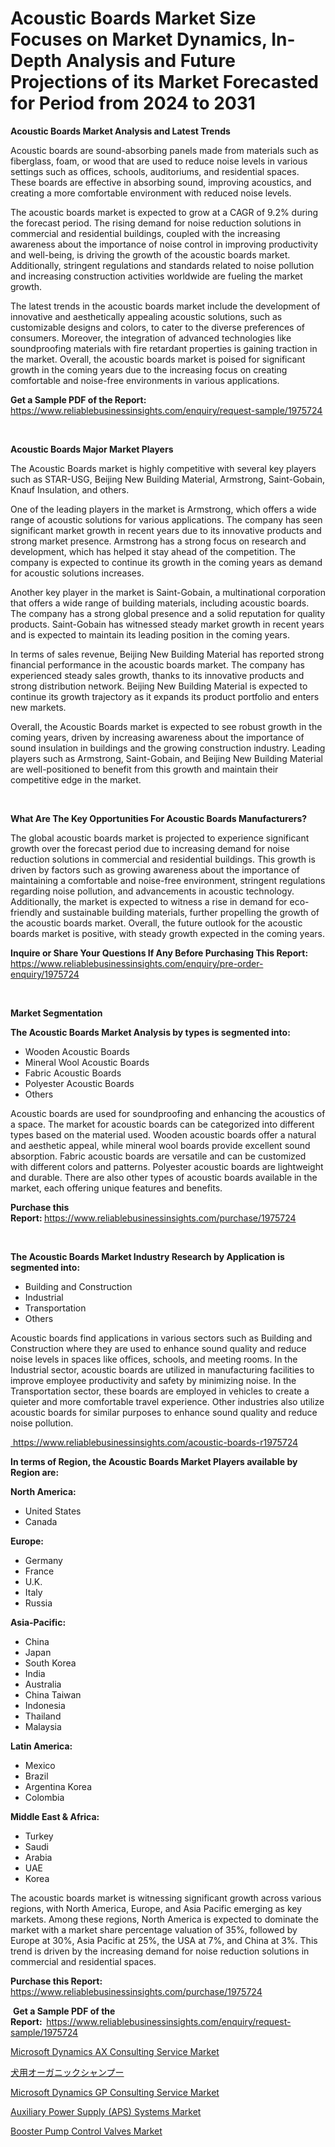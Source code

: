 <p><h1>Acoustic Boards Market Size Focuses on Market Dynamics, In-Depth Analysis and Future Projections of its Market Forecasted for Period from 2024 to 2031</h1></p><p><strong>Acoustic Boards Market Analysis and Latest Trends</strong></p>
<p><p>Acoustic boards are sound-absorbing panels made from materials such as fiberglass, foam, or wood that are used to reduce noise levels in various settings such as offices, schools, auditoriums, and residential spaces. These boards are effective in absorbing sound, improving acoustics, and creating a more comfortable environment with reduced noise levels.</p><p>The acoustic boards market is expected to grow at a CAGR of 9.2% during the forecast period. The rising demand for noise reduction solutions in commercial and residential buildings, coupled with the increasing awareness about the importance of noise control in improving productivity and well-being, is driving the growth of the acoustic boards market. Additionally, stringent regulations and standards related to noise pollution and increasing construction activities worldwide are fueling the market growth.</p><p>The latest trends in the acoustic boards market include the development of innovative and aesthetically appealing acoustic solutions, such as customizable designs and colors, to cater to the diverse preferences of consumers. Moreover, the integration of advanced technologies like soundproofing materials with fire retardant properties is gaining traction in the market. Overall, the acoustic boards market is poised for significant growth in the coming years due to the increasing focus on creating comfortable and noise-free environments in various applications.</p></p>
<p><strong>Get a Sample PDF of the Report:&nbsp;</strong> <a href="https://www.reliablebusinessinsights.com/enquiry/request-sample/1975724">https://www.reliablebusinessinsights.com/enquiry/request-sample/1975724</a></p>
<p>&nbsp;</p>
<p><strong>Acoustic Boards Major Market Players</strong></p>
<p><p>The Acoustic Boards market is highly competitive with several key players such as STAR-USG, Beijing New Building Material, Armstrong, Saint-Gobain, Knauf Insulation, and others.</p><p>One of the leading players in the market is Armstrong, which offers a wide range of acoustic solutions for various applications. The company has seen significant market growth in recent years due to its innovative products and strong market presence. Armstrong has a strong focus on research and development, which has helped it stay ahead of the competition. The company is expected to continue its growth in the coming years as demand for acoustic solutions increases.</p><p>Another key player in the market is Saint-Gobain, a multinational corporation that offers a wide range of building materials, including acoustic boards. The company has a strong global presence and a solid reputation for quality products. Saint-Gobain has witnessed steady market growth in recent years and is expected to maintain its leading position in the coming years.</p><p>In terms of sales revenue, Beijing New Building Material has reported strong financial performance in the acoustic boards market. The company has experienced steady sales growth, thanks to its innovative products and strong distribution network. Beijing New Building Material is expected to continue its growth trajectory as it expands its product portfolio and enters new markets.</p><p>Overall, the Acoustic Boards market is expected to see robust growth in the coming years, driven by increasing awareness about the importance of sound insulation in buildings and the growing construction industry. Leading players such as Armstrong, Saint-Gobain, and Beijing New Building Material are well-positioned to benefit from this growth and maintain their competitive edge in the market.</p></p>
<p>&nbsp;</p>
<p><strong>What Are The Key Opportunities For Acoustic Boards Manufacturers?</strong></p>
<p><p>The global acoustic boards market is projected to experience significant growth over the forecast period due to increasing demand for noise reduction solutions in commercial and residential buildings. This growth is driven by factors such as growing awareness about the importance of maintaining a comfortable and noise-free environment, stringent regulations regarding noise pollution, and advancements in acoustic technology. Additionally, the market is expected to witness a rise in demand for eco-friendly and sustainable building materials, further propelling the growth of the acoustic boards market. Overall, the future outlook for the acoustic boards market is positive, with steady growth expected in the coming years.</p></p>
<p><strong>Inquire or Share Your Questions If Any Before Purchasing This Report:</strong> <a href="https://www.reliablebusinessinsights.com/enquiry/pre-order-enquiry/1975724">https://www.reliablebusinessinsights.com/enquiry/pre-order-enquiry/1975724</a></p>
<p>&nbsp;</p>
<p><strong>Market Segmentation</strong></p>
<p><strong>The Acoustic Boards Market Analysis by types is segmented into:</strong></p>
<p><ul><li>Wooden Acoustic Boards</li><li>Mineral Wool Acoustic Boards</li><li>Fabric Acoustic Boards</li><li>Polyester Acoustic Boards</li><li>Others</li></ul></p>
<p><p>Acoustic boards are used for soundproofing and enhancing the acoustics of a space. The market for acoustic boards can be categorized into different types based on the material used. Wooden acoustic boards offer a natural and aesthetic appeal, while mineral wool boards provide excellent sound absorption. Fabric acoustic boards are versatile and can be customized with different colors and patterns. Polyester acoustic boards are lightweight and durable. There are also other types of acoustic boards available in the market, each offering unique features and benefits.</p></p>
<p><strong>Purchase this Report:&nbsp;</strong><a href="https://www.reliablebusinessinsights.com/purchase/1975724">https://www.reliablebusinessinsights.com/purchase/1975724</a></p>
<p>&nbsp;</p>
<p><strong>The Acoustic Boards Market Industry Research by Application is segmented into:</strong></p>
<p><ul><li>Building and Construction</li><li>Industrial</li><li>Transportation</li><li>Others</li></ul></p>
<p><p>Acoustic boards find applications in various sectors such as Building and Construction where they are used to enhance sound quality and reduce noise levels in spaces like offices, schools, and meeting rooms. In the Industrial sector, acoustic boards are utilized in manufacturing facilities to improve employee productivity and safety by minimizing noise. In the Transportation sector, these boards are employed in vehicles to create a quieter and more comfortable travel experience. Other industries also utilize acoustic boards for similar purposes to enhance sound quality and reduce noise pollution.</p></p>
<p><a href="https://www.reliablebusinessinsights.com/acoustic-boards-r1975724">&nbsp;https://www.reliablebusinessinsights.com/acoustic-boards-r1975724</a></p>
<p><strong>In terms of Region, the Acoustic Boards Market Players available by Region are:</strong></p>
<p>
    <p> <strong> North America: </strong>
        <ul>
            <li>United States</li>
            <li>Canada</li>
        </ul>
        </p> 
    <p> <strong> Europe: </strong>
        <ul>
            <li>Germany</li>
            <li>France</li>
            <li>U.K.</li>
            <li>Italy</li>
            <li>Russia</li>
        </ul>
        </p> 
    <p> <strong> Asia-Pacific: </strong>
        <ul>
            <li>China</li>
            <li>Japan</li>
            <li>South Korea</li>
            <li>India</li>
            <li>Australia</li>
            <li>China Taiwan</li>
            <li>Indonesia</li>
            <li>Thailand</li>
            <li>Malaysia</li>
        </ul>
        </p> 
    <p> <strong> Latin America: </strong>
        <ul>
            <li>Mexico</li>
            <li>Brazil</li>
            <li>Argentina Korea</li>
            <li>Colombia</li>
        </ul>
        </p> 
    <p> <strong> Middle East & Africa: </strong>
        <ul>
            <li>Turkey</li>
            <li>Saudi</li>
            <li>Arabia</li>
            <li>UAE</li>
            <li>Korea</li>
        </ul>
    </p>
    </p>
<p><p>The acoustic boards market is witnessing significant growth across various regions, with North America, Europe, and Asia Pacific emerging as key markets. Among these regions, North America is expected to dominate the market with a market share percentage valuation of 35%, followed by Europe at 30%, Asia Pacific at 25%, the USA at 7%, and China at 3%. This trend is driven by the increasing demand for noise reduction solutions in commercial and residential spaces.</p></p>
<p><strong>Purchase this Report: </strong><a href="https://www.reliablebusinessinsights.com/purchase/1975724">https://www.reliablebusinessinsights.com/purchase/1975724</a></p>
<p>&nbsp;<strong>Get a Sample PDF of the Report:&nbsp;&nbsp;</strong><a href="https://www.reliablebusinessinsights.com/enquiry/request-sample/1975724">https://www.reliablebusinessinsights.com/enquiry/request-sample/1975724</a></p>
<p><strong></strong></p>
<p><p><a href="https://github.com/nusratjahan12006/Market-Research-Report-List-1/blob/main/microsoft-dynamics-ax-consulting-service-market.md">Microsoft Dynamics AX Consulting Service Market</a></p><p><a href="https://medium.com/@oswaldoavarro768546/%E7%8A%AC%E7%94%A8%E3%82%AA%E3%83%BC%E3%82%AC%E3%83%8B%E3%83%83%E3%82%AF%E3%82%B7%E3%83%A3%E3%83%B3%E3%83%97%E3%83%BC%E3%81%AE%E5%B8%82%E5%A0%B4%E3%83%AC%E3%83%9D%E3%83%BC%E3%83%88%E3%81%8C-%E3%81%93%E3%81%AE%E5%B8%82%E5%A0%B4%E3%81%AE%E6%9C%80%E6%96%B0%E3%83%88%E3%83%AC%E3%83%B3%E3%83%89%E3%81%A8%E6%88%90%E9%95%B7%E6%A9%9F%E4%BC%9A%E3%82%92%E6%98%8E%E3%82%89%E3%81%8B%E3%81%AB%E3%81%97%E3%81%BE%E3%81%97%E3%81%9F-b5aa75377193">犬用オーガニックシャンプー</a></p><p><a href="https://github.com/JameTravis/Market-Research-Report-List-6/blob/main/microsoft-dynamics-gp-consulting-service-market.md">Microsoft Dynamics GP Consulting Service Market</a></p><p><a href="https://issuu.com/reportprime-2/docs/auxiliary-power-supply-aps-systems-market-size-203">Auxiliary Power Supply (APS) Systems Market</a></p><p><a href="https://issuu.com/reportprime-2/docs/booster-pump-control-valves-market-size-2030.pptx">Booster Pump Control Valves Market</a></p></p>